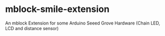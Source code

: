 # mblock-smile-extension
An mblock Extension for some Arduino Seeed Grove Hardware (Chain LED, LCD and distance sensor)
